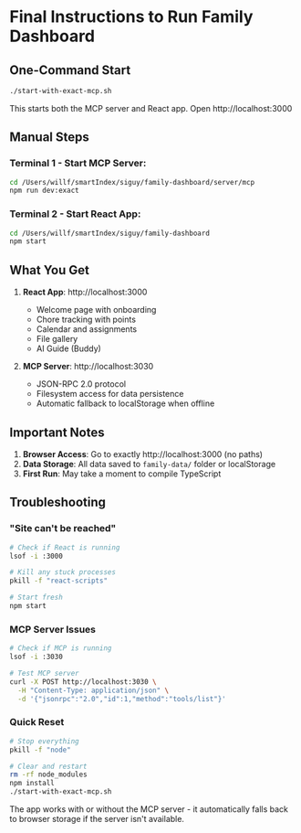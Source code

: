 # Final Instructions to Run Family Dashboard

## One-Command Start

```bash
./start-with-exact-mcp.sh
```

This starts both the MCP server and React app. Open http://localhost:3000

## Manual Steps

### Terminal 1 - Start MCP Server:
```bash
cd /Users/willf/smartIndex/siguy/family-dashboard/server/mcp
npm run dev:exact
```

### Terminal 2 - Start React App:
```bash
cd /Users/willf/smartIndex/siguy/family-dashboard
npm start
```

## What You Get

1. **React App**: http://localhost:3000
   - Welcome page with onboarding
   - Chore tracking with points
   - Calendar and assignments
   - File gallery
   - AI Guide (Buddy)

2. **MCP Server**: http://localhost:3030
   - JSON-RPC 2.0 protocol
   - Filesystem access for data persistence
   - Automatic fallback to localStorage when offline

## Important Notes

1. **Browser Access**: Go to exactly http://localhost:3000 (no paths)
2. **Data Storage**: All data saved to `family-data/` folder or localStorage
3. **First Run**: May take a moment to compile TypeScript

## Troubleshooting

### "Site can't be reached"
```bash
# Check if React is running
lsof -i :3000

# Kill any stuck processes
pkill -f "react-scripts"

# Start fresh
npm start
```

### MCP Server Issues
```bash
# Check if MCP is running
lsof -i :3030

# Test MCP server
curl -X POST http://localhost:3030 \
  -H "Content-Type: application/json" \
  -d '{"jsonrpc":"2.0","id":1,"method":"tools/list"}'
```

### Quick Reset
```bash
# Stop everything
pkill -f "node"

# Clear and restart
rm -rf node_modules
npm install
./start-with-exact-mcp.sh
```

The app works with or without the MCP server - it automatically falls back to browser storage if the server isn't available.